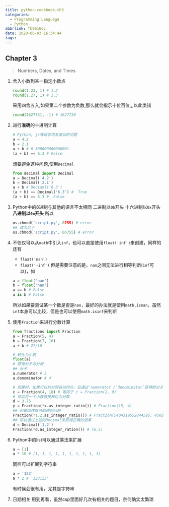 ```yaml
---
title: python-cookbook-ch3
categories:
  - Programming Language
  - Python
abbrlink: fb96166c
date: 2020-06-03 16:34:44
tags:
---
```



## Chapter 3
> Numbers, Dates, and Times

1. 舍入小数到某一指定小数点
   ```python
   round(1.23, 1) # 1.2
   round(1.27, 1) # 1.3
   ```
   采用四舍五入,如果第二个参数为负数,那么就会指示十位百位,,,以此类错
   ```python
   round(1627731, -1) # 1627730
   ```

2. 进行**准确**的十进制计算
   ```python
   # Python, js等语言均有类似的问题
   a = 4.2
   b = 2.1
   a + b # 6.300000000000001
   (a + b) == 6.3 # False
   ```
   想要避免这种问题,使用`Decimal`
   ```python
   from decimal import Decimal
   a = Decimal('4.2')
   b = Decimal('2.1')
   a + b # Deciaml('6.3')
   (a + b) == Decimal('6.3') #  True
   (a + b) == 6.3 #  False
   ```
<!-- more -->
3. Python中的8进制与其他的语言不太相同
   二进制以`0b`开头
   十六进制以`0x`开头
   **八进制以`0o`开头**
   所以
   ```python
   os.chmod('script.py', 0755) # error
   ## 改为以下
   os.chmod('script.py', 0o755) # error
   ```

4. 不仅仅可以从`math`中引入`inf`，也可以直接使用`float('inf')`来创建，同样的还有
   - `float('nan')`
   - `float('-inf')`
   但是需要注意的是，`nan`之间无法进行相等判断(`inf`可以)，如
   ```python
   a = float('nan')
   b = float('nan')
   a == b # False
   a is b # False
   ```
   所以如果要测试某一个数是否是`nan`，最好的办法就是使用`math.isnan`，虽然`inf`本身可以比较，但是也可以使用`math.isinf`来判断

5. 使用`Fraction`来进行分数计算
   ```python
   from fractions import Fraction
   a = Fraction(5, 4)
   b = Fraction(7, 16)
   a + b # 27/16

   # 转化为小数
   float(a)
   # 获得分子与分母
   ## 分子
   a.numerator # 5
   a.denominator # 4

   # 创建时，如果可以约分将自动约分，且通过`numerator`/`denominator`获得的分子分母也为约分之后的分子分母
   c = Fraction(4, 18) # 等同于 c = Fraction(2, 9)
   # 可以将一个小数直接转化为分数
   d = 3.75
   y = Fraction(*x.as_integer_ratio()) # Fraction(15, 4)
   ## 但是同样有可能遇到问题
   Fraction(*1.2.as_integer_ratio()) # Fraction(5404319552844595, 4503599627370496)
   ## 可以通过上述的Decimal来获得正确的结果
   d = Decimal('1.2')
   Fraction(*d.as_integer_ration()) # (6,5)
   ```

6. Python中的list可以通过乘法来扩展
   ```python
   a = [1]
   a * 10 # [1, 1, 1, 1, 1, 1, 1, 1, 1, 1]
   ```
   同样可以扩展到字符串
   ```python
   a = '123'
   a * 2 # '123123'
   ```
   有时候会很有用，尤其是字符串
  
7. 日期相关
   用到再看，虽然csp里面好几次有相关的题目，奈何确实太繁琐
  